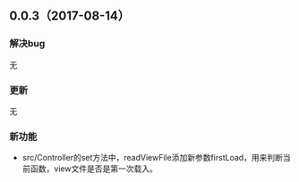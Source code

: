 ## 0.0.3（2017-08-14）

### 解决bug

无

### 更新

无

### 新功能

- src/Controller的set方法中，readViewFile添加新参数firstLoad，用来判断当前函数，view文件是否是第一次载入。

